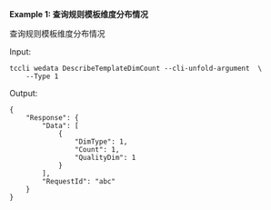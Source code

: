 **Example 1: 查询规则模板维度分布情况**

查询规则模板维度分布情况

Input: 

```
tccli wedata DescribeTemplateDimCount --cli-unfold-argument  \
    --Type 1
```

Output: 
```
{
    "Response": {
        "Data": [
            {
                "DimType": 1,
                "Count": 1,
                "QualityDim": 1
            }
        ],
        "RequestId": "abc"
    }
}
```

